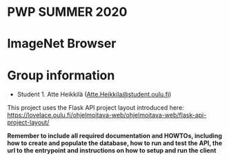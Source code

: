 # PWP SUMMER 2020
# ImageNet Browser
# Group information
* Student 1. Atte Heikkilä (Atte.Heikkila@student.oulu.fi)

This project uses the Flask API project layout introduced here:
https://lovelace.oulu.fi/ohjelmoitava-web/ohjelmoitava-web/flask-api-project-layout/

__Remember to include all required documentation and HOWTOs, including how to create and populate the database, how to run and test the API, the url to the entrypoint and instructions on how to setup and run the client__


